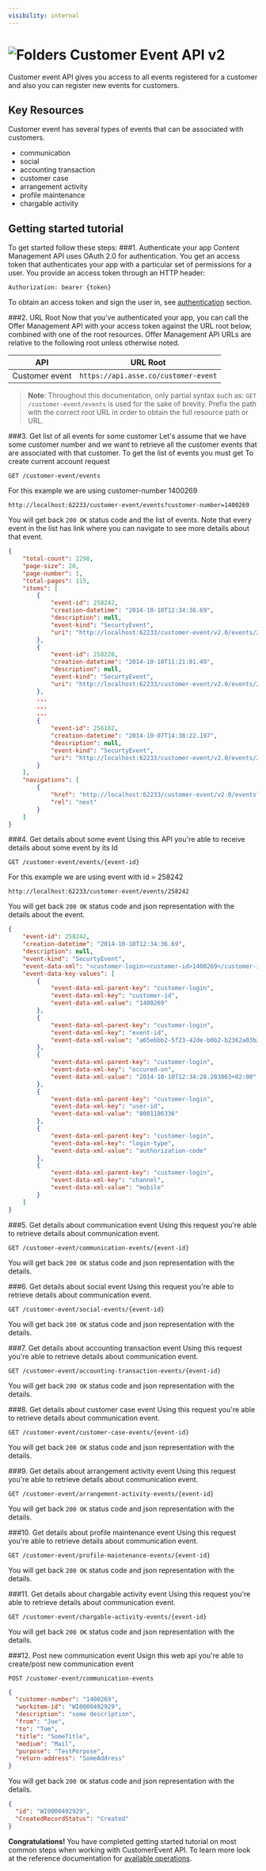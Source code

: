 ```yaml
---
visibility: internal
---
```


![Folders](http://cdn.flaticon.com/png/64/98/98193.png)
Customer Event API v2
=========================
Customer event API gives you access to all events registered for a customer and also you can register new events for customers.
   
Key Resources
-------------
Customer event has several types of events that can be associated with customers.  

- communication 
- social
- accounting transaction
- customer case
- arrangement activity
- profile maintenance
- chargable activity



Getting started tutorial
---------------
To get started follow these steps:
###1. Authenticate your app
Content Management API uses OAuth 2.0 for authentication. You get an access token that authenticates your app with a particular set of permissions for a user. You provide an access token through an HTTP header:
```
Authorization: bearer {token}
```
To obtain an access token and sign the user in, see [authentication]() section.

###2. URL Root
Now that you've authenticated your app, you can call the Offer Management API with your access token against the URL root below, combined with one of the root resources.  Offer Management API URLs are relative to the following root unless otherwise noted.

API | URL Root
--------|---------
Customer event | `https://api.asse.co/customer-event`


> **Note**: Throughout this documentation, only partial syntax such as: 
`GET /customer-event/events` is used for the sake of brevity. 
Prefix the path with the correct root URL in order to obtain the full resource path or URL.


###3. Get list of all events for some customer
Let's assume that we have some customer number and we want to retrieve all the customer events that are associated with that customer.
To get the list of events you must get To create current account request 

```
GET /customer-event/events
```

For this example we are using customer-number 1400269

```
http://localhost:62233/customer-event/events?customer-number=1400269
```


You will get back `200 OK` status code and the list of events. Note that every event in the list has link where you can navigate to see more details about that event.

```json
{
    "total-count": 2298,
    "page-size": 20,
    "page-number": 1,
    "total-pages": 115,
    "items": [
        {
            "event-id": 258242,
            "creation-datetime": "2014-10-10T12:34:36.69",
            "description": null,
            "event-kind": "SecurtyEvent",
            "uri": "http://localhost:62233/customer-event/v2.0/events/258242"
        },
        {
            "event-id": 258220,
            "creation-datetime": "2014-10-10T11:21:01.49",
            "description": null,
            "event-kind": "SecurtyEvent",
            "uri": "http://localhost:62233/customer-event/v2.0/events/258220"
        },
        ...
		...
		...
        {
            "event-id": 256102,
            "creation-datetime": "2014-10-07T14:38:22.197",
            "description": null,
            "event-kind": "SecurtyEvent",
            "uri": "http://localhost:62233/customer-event/v2.0/events/256102"
        }
    ],
    "navigations": [
        {
            "href": "http://localhost:62233/customer-event/v2.0/events?page-size=20&page-number=2&customer-number=1400269",
            "rel": "next"
        }
    ]
}
```


###4. Get details about some event
Using this API you're able to receive details about some event by its Id

```
GET /customer-event/events/{event-id}
```

For this example we are using event with id = 258242

```
http://localhost:62233/customer-event/events/258242
```


You will get back `200 OK` status code and json representation with the details about the event.

```json
{
    "event-id": 258242,
    "creation-datetime": "2014-10-10T12:34:36.69",
    "description": null,
    "event-kind": "SecurtyEvent",
    "event-data-xml": "<customer-login><customer-id>1400269</customer-id><event-id>a65ebbb2-5f23-42de-b0b2-b2362a03b392</event-id><occured-on>2014-10-10T12:34:28.203063+02:00</occured-on><user-id>8001186336</user-id><login-type>authorization-code</login-type><channel>mobile</channel></customer-login>",
    "event-data-key-values": [
        {
            "event-data-xml-parent-key": "customer-login",
            "event-data-xml-key": "customer-id",
            "event-data-xml-value": "1400269"
        },
        {
            "event-data-xml-parent-key": "customer-login",
            "event-data-xml-key": "event-id",
            "event-data-xml-value": "a65ebbb2-5f23-42de-b0b2-b2362a03b392"
        },
        {
            "event-data-xml-parent-key": "customer-login",
            "event-data-xml-key": "occured-on",
            "event-data-xml-value": "2014-10-10T12:34:28.203063+02:00"
        },
        {
            "event-data-xml-parent-key": "customer-login",
            "event-data-xml-key": "user-id",
            "event-data-xml-value": "8001186336"
        },
        {
            "event-data-xml-parent-key": "customer-login",
            "event-data-xml-key": "login-type",
            "event-data-xml-value": "authorization-code"
        },
        {
            "event-data-xml-parent-key": "customer-login",
            "event-data-xml-key": "channel",
            "event-data-xml-value": "mobile"
        }
    ]
}
```
###5. Get details about communication event
Using this request you're able to retrieve details about communication event.

```
GET /customer-event/communication-events/{event-id}
```

You will get back  `200 OK` status code and json representation with the details. 

###6. Get details about social event
Using this request you're able to retrieve details about communication event.

```
GET /customer-event/social-events/{event-id}
```

You will get back  `200 OK` status code and json representation with the details.

###7. Get details about accounting transaction event
Using this request you're able to retrieve details about communication event.

```
GET /customer-event/accounting-transaction-events/{event-id}
```

You will get back  `200 OK` status code and json representation with the details.

###8. Get details about customer case event
Using this request you're able to retrieve details about communication event.

```
GET /customer-event/customer-case-events/{event-id}
```

You will get back  `200 OK` status code and json representation with the details.


###9. Get details about arrangement activity event
Using this request you're able to retrieve details about communication event.

```
GET /customer-event/arrangement-activity-events/{event-id}
```

You will get back  `200 OK` status code and json representation with the details.

###10. Get details about profile maintenance event
Using this request you're able to retrieve details about communication event.

```
GET /customer-event/profile-maintenance-events/{event-id}
```

You will get back  `200 OK` status code and json representation with the details.


###11. Get details about chargable activity event
Using this request you're able to retrieve details about communication event.

```
GET /customer-event/chargable-activity-events/{event-id}
```

You will get back  `200 OK` status code and json representation with the details.

###12. Post new communication event
Usign this web api you're able to create/post new communication event

```
POST /customer-event/communication-events
```

```json
{
  "customer-number": "1400269",
  "workitem-id": "WI0000492929", 
  "description": "some description",
  "from": "Joe",
  "to": "Tom",
  "title": "SomeTitle",
  "medium": "Mail",
  "purpose": "TestPorpose",
  "return-address": "SomeAddress"
}
```

You will get back  `200 OK` status code and json representation with the details.

```json
{
  "id": "WI0000492929",
  "CreatedRecordStatus": "Created"
}
```

**Congratulations!** You have completed getting started tutorial on most common steps when working with CustomerEvent API. To learn more look at the reference documentation for [available operations](swagger-ui).
